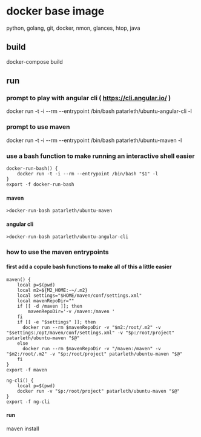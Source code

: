 # docker base image

python, golang, git, docker, nmon, glances, htop, java

## build

docker-compose build

## run

### prompt to play with angular cli ( https://cli.angular.io/ ) 

docker run -t -i --rm --entrypoint /bin/bash patarleth/ubuntu-angular-cli -l

### prompt to use maven

docker run -t -i --rm --entrypoint /bin/bash patarleth/ubuntu-maven -l

### use a bash function to make running an interactive shell easier

```
docker-run-bash() {
    docker run -t -i --rm --entrypoint /bin/bash "$1" -l
}
export -f docker-run-bash
```

#### maven
```
>docker-run-bash patarleth/ubuntu-maven
```

#### angular cli
```
>docker-run-bash patarleth/ubuntu-angular-cli

```

### how to use the maven entrypoints

#### first add a copule bash functions to make all of this a little easier

```
maven() {
    local p=$(pwd)
    local m2=${M2_HOME:-~/.m2}
    local settings="$HOME/maven/conf/settings.xml"
    local mavenRepoDir=""
    if [[ -d /maven ]]; then
        mavenRepoDir='-v /maven:/maven '
    fi
    if [[ -e "$settings" ]]; then
      docker run --rm $mavenRepoDir -v "$m2:/root/.m2" -v "$settings:/opt/maven/conf/settings.xml" -v "$p:/root/project" patarleth/ubuntu-maven "$@"
    else
      docker run --rm $mavenRepoDir -v "/maven:/maven" -v "$m2:/root/.m2" -v "$p:/root/project" patarleth/ubuntu-maven "$@"
    fi
}
export -f maven
```


```
ng-cli() {
    local p=$(pwd)
    docker run -v "$p:/root/project" patarleth/ubuntu-maven "$@"
}
export -f ng-cli
```

#### run

maven install
